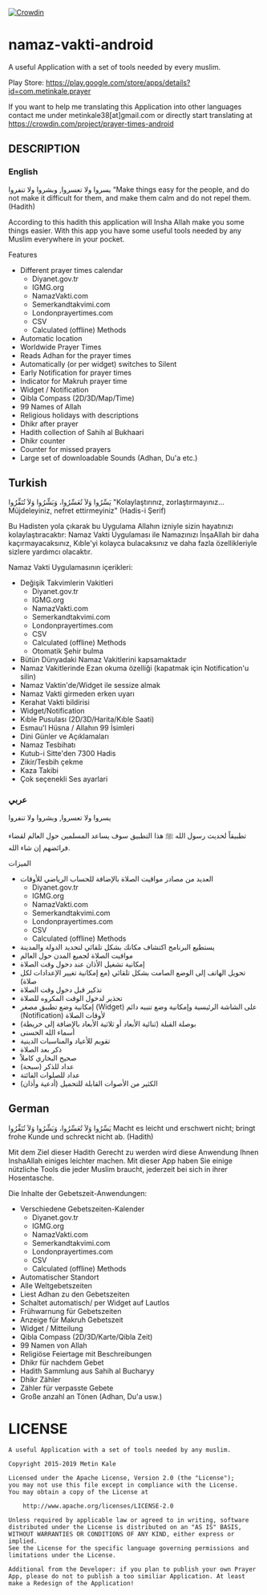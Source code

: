 [![Crowdin](https://d322cqt584bo4o.cloudfront.net/prayer-times-android/localized.svg)](https://crowdin.com/project/prayer-times-android)

# namaz-vakti-android
A useful Application with a set of tools needed by every muslim.

Play Store: https://play.google.com/store/apps/details?id=com.metinkale.prayer

If you want to help me translating this Application into other languages contact me under metinkale38[at]gmail.com or directly start translating at 
https://crowdin.com/project/prayer-times-android

## DESCRIPTION
### English
يسروا ولا تعسروا, وبشروا ولا تنفروا
“Make things easy for the people, and do not make it difficult for them, and make them calm and do not repel them. (Hadith)

According to this hadith this application will Insha Allah make you some things easier. With this app you have some useful tools needed by any Muslim everywhere in your pocket.

Features

- Different prayer times calendar
    -   Diyanet.gov.tr
    -   IGMG.org
    -   NamazVakti.com
    -   Semerkandtakvimi.com
    -   Londonprayertimes.com
    -   CSV
    -   Calculated (offline) Methods
- Automatic location
- Worldwide Prayer Times
- Reads Adhan for the prayer times
- Automatically (or per widget) switches to Silent
- Early Notification for prayer times
- Indicator for Makruh prayer time
- Widget / Notification
- Qibla Compass (2D/3D/Map/Time)
- 99 Names of Allah
- Religious holidays with descriptions
- Dhikr after prayer
- Hadith collection of Sahih al Bukhaari
- Dhikr counter
- Counter for missed prayers
- Large set of downloadable Sounds (Adhan, Du'a etc.)

## Turkish
يَسِّرُوا وَلاَ تُعَسِّرُوا، وَبَشِّرُوا وَلاَ تُنَفِّرُوا
"Kolaylaştırınız, zorlaştırmayınız... Müjdeleyiniz, nefret ettirmeyiniz" (Hadis-i Şerif)

Bu Hadisten yola çıkarak bu Uygulama Allahın izniyle sizin hayatınızı kolaylaştıracaktır: Namaz Vakti Uygulaması ile Namazınızı İnşaAllah bir daha kaçırmayacaksınız, Kıble'yi kolayca bulacaksınız ve daha fazla özellikleriyle sizlere yardımcı olacaktır.

Namaz Vakti Uygulamasının içerikleri:

- Değişik Takvimlerin Vakitleri
    -   Diyanet.gov.tr
    -   IGMG.org
    -   NamazVakti.com
    -   Semerkandtakvimi.com
    -   Londonprayertimes.com
    -   CSV
    -   Calculated (offline) Methods
    - Otomatik Şehir bulma
- Bütün Dünyadaki Namaz Vakitlerini kapsamaktadır
- Namaz Vakitlerinde Ezan okuma özelliği (kapatmak için Notification'u silin)
- Namaz Vaktin'de/Widget ile sessize almak
- Namaz Vakti girmeden erken uyarı
- Kerahat Vakti bildirisi
- Widget/Notification
- Kıble Pusulası (2D/3D/Harita/Kıble Saati)
- Esmau'l Hüsna / Allahın 99 İsimleri
- Dini Günler ve Açıklamaları
- Namaz Tesbihatı
- Kutub-i Sitte'den 7300 Hadis
- Zikir/Tesbih çekme
- Kaza Takibi
- Çok seçenekli Ses ayarlari

### عربي
يسروا ولا تعسروا, وبشروا ولا تنفروا

تطبيقاً لحديث رسول الله ﷺ هذا التطبيق سوف يساعد المسلمين حول العالم لقضاء فرائضهم إن شاء الله.

الميزات

- العديد من مصادر مواقيت الصلاة بالإضافة للحساب الرياضي للأوقات
    -   Diyanet.gov.tr
    -   IGMG.org
    -   NamazVakti.com
    -   Semerkandtakvimi.com
    -   Londonprayertimes.com
    -   CSV
    -   Calculated (offline) Methods
- يستطيع البرنامج اكتشاف مكانك بشكل تلقائي لتحديد الدولة والمدينة
- مواقيت الصلاة لجميع المدن حول العالم
- إمكانية تشغيل الأذان عند دخول وقت الصلاة
- تحويل الهاتف إلى الوضع الصامت بشكل تلقائي (مع إمكانية تغيير الإعدادات لكل صلاة)
- تذكير قبل دخول وقت الصلاة
- تحذير لدخول الوقت المكروه للصلاة
- إمكانية وضع تطبيق مصغر (Widget) على الشاشة الرئيسية وإمكانية وضع تنبيه دائم (Notification) لأوقات الصلاة
- بوصلة القبلة (ثنائية الأبعاد أو ثلاثية الأبعاد بالإضافة إلى خريطة)
- أسماء الله الحسنى
- تقويم للأعياد والمناسبات الدينية 
- ذكر بعد الصلاة
- صحيح البخاري كاملاً
- عداد للذكر (سبحة)
- عداد للصلوات الفائتة
- الكثير من الأصوات القابلة للتحميل (أدعية وأذان)

## German
يَسِّرُوا وَلاَ تُعَسِّرُوا، وَبَشِّرُوا وَلاَ تُنَفِّرُوا
Macht es leicht und erschwert nicht; bringt frohe Kunde und schreckt nicht ab. (Hadith)

Mit dem Ziel dieser Hadith Gerecht zu werden wird diese Anwendung Ihnen InshaAllah einiges leichter machen. Mit dieser App haben Sie einige nützliche Tools die jeder Muslim braucht, jederzeit bei sich in ihrer Hosentasche.

Die Inhalte der Gebetszeit-Anwendungen:

- Verschiedene Gebetszeiten-Kalender
    -   Diyanet.gov.tr
    -   IGMG.org
    -   NamazVakti.com
    -   Semerkandtakvimi.com
    -   Londonprayertimes.com
    -   CSV
    -   Calculated (offline) Methods
- Automatischer Standort
- Alle Weltgebetszeiten
- Liest Adhan zu den Gebetszeiten
- Schaltet automatisch/ per Widget auf Lautlos
- Frühwarnung für Gebetszeiten
- Anzeige für Makruh Gebetszeit
- Widget / Mitteilung
- Qibla Compass (2D/3D/Karte/Qibla Zeit)
- 99 Namen von Allah
- Religiöse Feiertage mit Beschreibungen
- Dhikr für nachdem Gebet
- Hadith Sammlung aus Sahih al Bucharyy
- Dhikr Zähler
- Zähler für verpasste Gebete
- Große anzahl an Tönen (Adhan, Du'a usw.)


# LICENSE
    A useful Application with a set of tools needed by any muslim.

    Copyright 2015-2019 Metin Kale

    Licensed under the Apache License, Version 2.0 (the "License");
    you may not use this file except in compliance with the License.
    You may obtain a copy of the License at

        http://www.apache.org/licenses/LICENSE-2.0

    Unless required by applicable law or agreed to in writing, software
    distributed under the License is distributed on an "AS IS" BASIS,
    WITHOUT WARRANTIES OR CONDITIONS OF ANY KIND, either express or implied.
    See the License for the specific language governing permissions and
    limitations under the License.

    Additional from the Developer: if you plan to publish your own Prayer
    App, please do not to publish a too similiar Application. At least
    make a Redesign of the Application!
